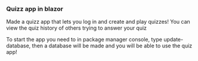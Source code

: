 <h3>Quizz app in blazor</h3>
Made a quizz app that lets you log in and create and play quizzes!
You can view the quiz history of others trying to answer your quiz

To start the app you need to in package manager console, type update-database, then a database will be made and you will be able to use the quiz app!
